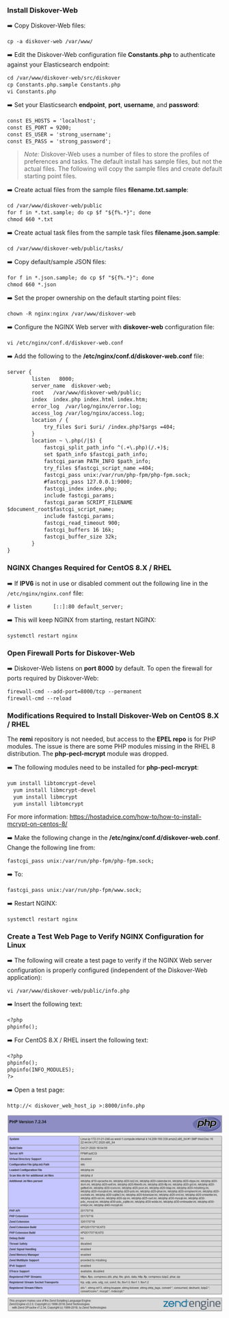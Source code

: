 ### Install Diskover-Web

➡️ Copy Diskover-Web files:
```
cp -a diskover-web /var/www/
```

➡️ Edit the Diskover-Web configuration file **Constants.php** to authenticate against your Elasticsearch endpoint:
```
cd /var/www/diskover-web/src/diskover
cp Constants.php.sample Constants.php
vi Constants.php
```

➡️ Set your Elasticsearch **endpoint**, **port**, **username**, and **password**:
```
const ES_HOSTS = 'localhost';
const ES_PORT = 9200;
const ES_USER = 'strong_username';
const ES_PASS = 'strong_password';
```
>_Note:_ Diskover-Web uses a number of files to store the profiles of preferences and tasks. The default install has sample files, but not the actual files. The following will copy the sample files and create default starting point files.

➡️ Create actual files from the sample files **filename.txt.sample**:
```
cd /var/www/diskover-web/public
for f in *.txt.sample; do cp $f "${f%.*}"; done
chmod 660 *.txt
```

➡️ Create actual task files from the sample task files **filename.json.sample**:
```
cd /var/www/diskover-web/public/tasks/
```

➡️ Copy default/sample JSON files:
```
for f in *.json.sample; do cp $f "${f%.*}"; done
chmod 660 *.json
```

➡️ Set the proper ownership on the default starting point files:
```
chown -R nginx:nginx /var/www/diskover-web
```

➡️ Configure the NGINX Web server with **diskover-web** configuration file:
```
vi /etc/nginx/conf.d/diskover-web.conf
```

➡️ Add the following to the **/etc/nginx/conf.d/diskover-web.conf** file:
```
server {
        listen   8000;
        server_name  diskover-web;
        root   /var/www/diskover-web/public;
        index  index.php index.html index.htm;
        error_log  /var/log/nginx/error.log;
        access_log /var/log/nginx/access.log;
        location / {
            try_files $uri $uri/ /index.php?$args =404;
        }
        location ~ \.php(/|$) {
            fastcgi_split_path_info ^(.+\.php)(/.+)$;
            set $path_info $fastcgi_path_info;
            fastcgi_param PATH_INFO $path_info;
            try_files $fastcgi_script_name =404; 
            fastcgi_pass unix:/var/run/php-fpm/php-fpm.sock;
            #fastcgi_pass 127.0.0.1:9000;
            fastcgi_index index.php;
            include fastcgi_params;
            fastcgi_param SCRIPT_FILENAME $document_root$fastcgi_script_name;
            include fastcgi_params;
            fastcgi_read_timeout 900;
            fastcgi_buffers 16 16k;
            fastcgi_buffer_size 32k;
        }
}
```

### NGINX Changes Required for CentOS 8.X / RHEL

➡️ If **IPV6** is not in use or disabled comment out the following line in the `/etc/nginx/nginx.conf` file:
```
# listen       [::]:80 default_server;
```

➡️ This will keep NGINX from starting, restart NGINX:
```
systemctl restart nginx
```

### Open Firewall Ports for Diskover-Web

➡️ Diskover-Web listens on **port 8000** by default. To open the firewall for ports required by Diskover-Web:
```
firewall-cmd --add-port=8000/tcp --permanent
firewall-cmd --reload
```

### Modifications Required to Install Diskover-Web on CentOS 8.X / RHEL

The **remi** repository is not needed, but access to the **EPEL repo** is for PHP modules. The issue is there are some PHP modules missing in the RHEL 8 distribution. The **php-pecl-mcrypt** module was dropped.

➡️ The following modules need to be installed for **php-pecl-mcrypt**:
```
yum install libtomcrypt-devel
  yum install libmcrypt-devel
  yum install libmcrypt
  yum install libtomcrypt
```

For more information: <a href=“https://hostadvice.com/how-to/how-to-install-mcrypt-on-centos-8/”>https://hostadvice.com/how-to/how-to-install-mcrypt-on-centos-8/</a>

➡️ Make the following change in the **/etc/nginx/conf.d/diskover-web.conf**. Change the following line from:
```
fastcgi_pass unix:/var/run/php-fpm/php-fpm.sock;
```

➡️ To:
```
fastcgi_pass unix:/var/run/php-fpm/www.sock;
```

➡️ Restart NGINX:
```
systemctl restart nginx
```

### Create a Test Web Page to Verify NGINX Configuration for Linux

➡️ The following will create a test page to verify if the NGINX Web server configuration is properly configured (independent of the Diskover-Web application):
```
vi /var/www/diskover-web/public/info.php
```

➡️ Insert the following text:
```
<?php
phpinfo();
```

➡️ For CentOS 8.X / RHEL insert the following text:
```
<?php
phpinfo();
phpinfo(INFO_MODULES);
?>
```

➡️ Open a test page:
```
http://< diskover_web_host_ip >:8000/info.php
```

![Image: Test Web Server Configuration for Linux](images/image_diskover_web_install_for_linux_test_php.png)
